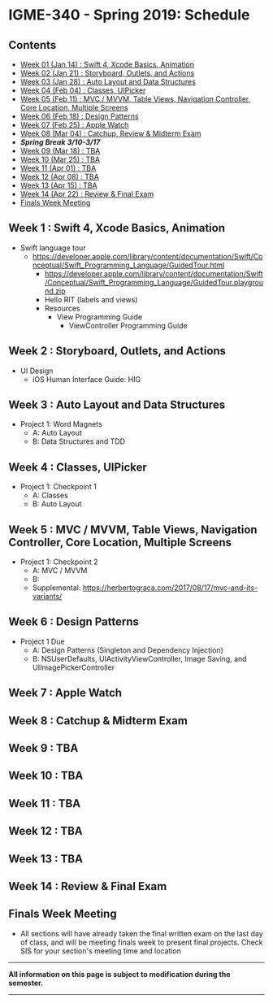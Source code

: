 
# IGME-340 - Spring 2019: Schedule

## Contents

- [Week 01 (Jan 14) : Swift 4, Xcode Basics, Animation](#week1)
- [Week 02 (Jan 21) : Storyboard, Outlets, and Actions](#week2)
- [Week 03 (Jan 28) : Auto Layout and Data Structures](#week3)
- [Week 04 (Feb 04) : Classes, UIPicker](#week4)
- [Week 05 (Feb 11) : MVC / MVVM, Table Views, Navigation Controller, Core Location, Multiple Screens](#week5)
- [Week 06 (Feb 18) : Design Patterns](#week6)
- [Week 07 (Feb 25) : Apple Watch](#week7)
- [Week 08 (Mar 04) : Catchup, Review & Midterm Exam](#week8)
- ***Spring Break  3/10-3/17***
- [Week 09 (Mar 18) : TBA](#week9)
- [Week 10 (Mar 25) : TBA](#week10)
- [Week 11 (Apr 01) : TBA](#week11)
- [Week 12 (Apr 08) : TBA](#week12)
- [Week 13 (Apr 15) : TBA](#week13)
- [Week 14 (Apr 22) : Review & Final Exam](#week14)
- [Finals Week Meeting](#finalsweek)


## <a id="week1">Week 1 : Swift 4, Xcode Basics, Animation
* Swift language tour
  * https://developer.apple.com/library/content/documentation/Swift/Conceptual/Swift_Programming_Language/GuidedTour.html
	* https://developer.apple.com/library/content/documentation/Swift/Conceptual/Swift_Programming_Language/GuidedTour.playground.zip
	* Hello RIT (labels and views)
	* Resources
	  * View Programming Guide
		* ViewController Programming Guide
  
## <a id="week2">Week 2 : Storyboard, Outlets, and Actions
* UI Design
  * iOS Human Interface Guide: HIG
  
## <a id="week3">Week 3 : Auto Layout and Data Structures
* Project 1: Word Magnets
	* A: Auto Layout
	* B: Data Structures and TDD
 
## <a id="week4">Week 4 : Classes, UIPicker
* Project 1: Checkpoint 1
	* A: Classes	
	* B: Auto Layout  
 
## <a id="week5">Week 5 : MVC / MVVM, Table Views, Navigation Controller, Core Location, Multiple Screens
* Project 1: Checkpoint 2
	* A: MVC / MVVM
	* B: 
	* Supplemental: https://herbertograca.com/2017/08/17/mvc-and-its-variants/  
 
## <a id="week6">Week 6 : Design Patterns
* Project 1 Due
	* A: Design Patterns (Singleton and Dependency Injection)
	* B: NSUserDefaults, UIActivityViewController, Image Saving, and UIImagePickerController 
 
## <a id="week7">Week 7 : Apple Watch

 
## <a id="week8">Week 8 : Catchup & Midterm Exam
  
  
## <a id="week9">Week 9 :  TBA

  
## <a id="week10">Week 10 : TBA

  
## <a id="week11">Week 11  : TBA

  
## <a id="week12">Week 12  : TBA

  
## <a id="week13">Week 13 : TBA

 
## <a id="week14">Week 14 : Review & Final Exam
 
  
## <a id="finalsweek">Finals Week Meeting
  - All sections will have already taken the final written exam on the last day of class, and will be meeting finals week to present final projects. Check SIS for your section's meeting time and location

<hr>

**All information on this page is subject to modification during the semester.**

<hr>
